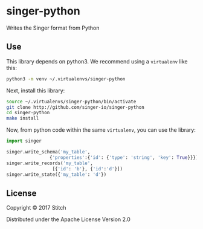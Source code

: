 singer-python
===================

Writes the Singer format from Python

Use
---

This library depends on python3. We recommend using a `virtualenv`
like this:

```bash
python3 -m venv ~/.virtualenvs/singer-python
```

Next, install this library:

```bash
source ~/.virtualenvs/singer-python/bin/activate
git clone http://github.com/singer-io/singer-python
cd singer-python
make install
```

Now, from python code within the same `virtualenv`, you can use the
library:

```python
import singer

singer.write_schema('my_table',
                {'properties':{'id': {'type': 'string', 'key': True}}})
singer.write_records('my_table',
                 [{'id': 'b'}, {'id':'d'}])
singer.write_state({'my_table': 'd'})
```


License
-------

Copyright © 2017 Stitch

Distributed under the Apache License Version 2.0
